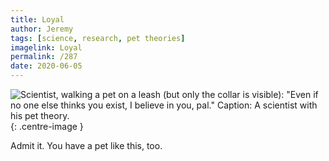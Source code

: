 ```yaml
---
title: Loyal
author: Jeremy
tags: [science, research, pet theories]
imagelink: Loyal
permalink: /287
date: 2020-06-05
---
```


![Scientist, walking a pet on a leash (but only the collar is visible): "Even if no one else thinks you exist, I believe in you, pal." Caption: A scientist with his pet theory.](https://res.cloudinary.com/dh3hm8pb7/image/upload/c_scale,q_auto:best/v1535842782/Handwaving/Published/Loyal.png){: .centre-image }

Admit it. You have a pet like this, too.

